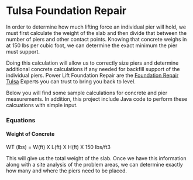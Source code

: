 # Tulsa Foundation Repair

In order to determine how much lifting force an individual pier will hold, we must first calculate the weight of the slab and then divide that between the number of piers and other contact points. Knowing that concrete weighs in at 150 lbs per cubic foot, we can determine the exact minimum the pier must support.

Doing this calculation will allow us to correctly size piers and determine additional concrete calculations if any needed for backfill support of the individual piers. Power Lift Foundation Repair are the [Foundation Repair Tulsa](http://www.powerliftfoundationrepair.com/locations/oklahoma/tulsa/) Experts you can trust to bring you back to level.

Below you will find some sample calculations for concrete and pier measurements. In addition, this project include Java code to perform these calcuations with simple input.

### Equations

#### Weight of Concrete

WT (lbs) = W(ft) X L(ft) X H(ft) X 150 lbs/ft3

This will give us the total weight of the slab. Once we have this information along with a site analysis of the problem areas, we can determine exactly how many and where the piers need to be placed.
